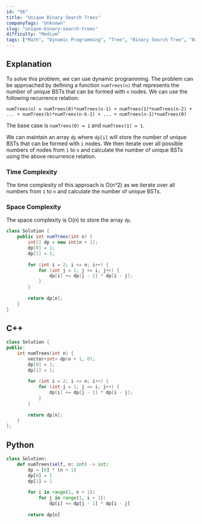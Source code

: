 ```yaml
---
id: "96"
title: "Unique Binary Search Trees"
companyTags: "Unknown"
slug: "unique-binary-search-trees"
difficulty: "Medium"
tags: ["Math", "Dynamic Programming", "Tree", "Binary Search Tree", "Binary Tree"]
---
```


## Explanation

To solve this problem, we can use dynamic programming. The problem can be approached by defining a function `numTrees(n)` that represents the number of unique BSTs that can be formed with `n` nodes. We can use the following recurrence relation:

`numTrees(n) = numTrees(0)*numTrees(n-1) + numTrees(1)*numTrees(n-2) + ... + numTrees(k)*numTrees(n-k-1) + ... + numTrees(n-1)*numTrees(0)`

The base case is `numTrees(0) = 1` and `numTrees(1) = 1`.

We can maintain an array `dp` where `dp[i]` will store the number of unique BSTs that can be formed with `i` nodes. We then iterate over all possible numbers of nodes from `1` to `n` and calculate the number of unique BSTs using the above recurrence relation.

### Time Complexity
The time complexity of this approach is O(n^2) as we iterate over all numbers from `1` to `n` and calculate the number of unique BSTs.

### Space Complexity
The space complexity is O(n) to store the array `dp`.

```java
class Solution {
    public int numTrees(int n) {
        int[] dp = new int[n + 1];
        dp[0] = 1;
        dp[1] = 1;
        
        for (int i = 2; i <= n; i++) {
            for (int j = 1; j <= i; j++) {
                dp[i] += dp[j - 1] * dp[i - j];
            }
        }
        
        return dp[n];
    }
}
```

## C++
```cpp
class Solution {
public:
    int numTrees(int n) {
        vector<int> dp(n + 1, 0);
        dp[0] = 1;
        dp[1] = 1;
        
        for (int i = 2; i <= n; i++) {
            for (int j = 1; j <= i; j++) {
                dp[i] += dp[j - 1] * dp[i - j];
            }
        }
        
        return dp[n];
    }
};
```

## Python
```python
class Solution:
    def numTrees(self, n: int) -> int:
        dp = [0] * (n + 1)
        dp[0] = 1
        dp[1] = 1
        
        for i in range(2, n + 1):
            for j in range(1, i + 1):
                dp[i] += dp[j - 1] * dp[i - j]
        
        return dp[n]
```